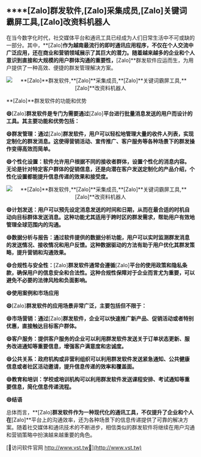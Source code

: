 ## ****[Zalo]**群发软件,**[Zalo]**采集成员,**[Zalo]**关键词霸屏工具,**[Zalo]**改资料机器人**

在当今数字化时代，社交媒体平台和通讯工具已经成为人们日常生活中不可或缺的一部分。其中，**[Zalo]**作为越南最流行的即时通讯应用程序，不仅在个人交流中广泛应用，还在商业和营销领域展示了其巨大的潜力。随着越来越多的企业和个人意识到直接和大规模的用户群体沟通的重要性，**[Zalo]**群发软件应运而生，为用户提供了一种高效、便捷的群发管理解决方案。

 <center><img src="https://vst.tw/MP4/tuiguang/png/4.png" alt="**[Zalo]**群发软件,**[Zalo]**采集成员,**[Zalo]**关键词霸屏工具,**[Zalo]**改资料机器人"></center>

**[Zalo]**群发软件的功能和优势

**😄**[Zalo]**群发软件是专门为需要通过**[Zalo]**平台进行批量消息发送的用户而设计的工具。其主要功能和优势包括：**

**😄群发管理：通过**[Zalo]**群发软件，用户可以轻松地管理大量的收件人列表，实现定制化的群发消息。这使得营销活动、宣传推广、客户服务等各种场景下的群发操作变得高效而简单。**

**😄个性化设置：软件允许用户根据不同的接收者群体，设置个性化的消息内容。无论是针对特定客户群体的促销信息，还是向潜在客户发送定制化的产品介绍，个性化设置都能提升信息传递的效果和接受度。**

 <center><img src="https://vst.tw/MP4/tuiguang/png/5.png" alt="**[Zalo]**群发软件,**[Zalo]**采集成员,**[Zalo]**关键词霸屏工具,**[Zalo]**改资料机器人"></center>

**😄计划发送：用户可以预先设定消息发送的时间和日期，从而在最合适的时机自动向目标群体发送消息。这种功能尤其适用于跨时区的群发需求，帮助用户有效地管理全球范围内的沟通。**

**😄数据分析与报告：通过软件提供的数据分析功能，用户可以实时监测群发消息的发送情况、接收情况和用户反馈。这种数据驱动的方法有助于用户优化其群发策略，提升营销和沟通效果。**

**😄合规性与安全性：**[Zalo]**群发软件通常会遵循**[Zalo]**平台的使用政策和隐私条款，确保用户的信息安全和合法性。这种合规性保障对于企业而言尤为重要，可以避免不必要的法律风险和负面影响。**

**😄使用案例和市场应用**

**😄**[Zalo]**群发软件的应用场景非常广泛，主要包括但不限于：**

**😄市场营销：通过**[Zalo]**群发软件，企业可以快速推广新产品、促销活动或者特别优惠，直接触达目标客户群体。**

**😄客户服务：提供客户服务的企业可以利用群发软件发送关于订单状态更新、服务改进通知等重要信息，增强客户满意度和忠诚度。**

**😄公共关系：政府机构或非营利组织可以利用群发软件发送紧急通知、公共健康信息或者社区活动邀请，提升信息传递的效率和覆盖面。**

**😄教育和培训：学校或培训机构可以利用群发软件发送课程安排、考试通知等重要信息，简化信息传递流程。**

**😄结语**

总体而言，**[Zalo]**群发软件作为一种现代化的通讯工具，不仅提升了企业和个人在**[Zalo]**平台上的沟通效率，还为各种场景下的信息传递提供了可靠的解决方案。随着社交媒体和通讯技术的不断进步，相信类似的群发软件将继续在用户沟通和营销策略中扮演越来越重要的角色。


[👻访问软件官网 http://www.vst.tw👻](http://www.vst.tw)
